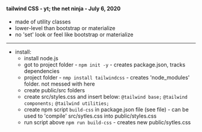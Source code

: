 #### tailwind CSS - yt; the net ninja - July 6, 2020
* made of utility classes
* lower-level than bootstrap or materialize
* no 'set' look or feel like bootstrap or materialize
---
* install:
    * install node.js
    * got to project folder - `npm init -y` - creates package.json, tracks dependencies
    * project folder - `nmp install tailwindcss` - creates 'node_modules' folder. not messed with here
    * create public/src folders
    * create src/styles.css and insert below:
        `@tailwind base;`
        `@tailwind components;`
        `@tailwind utilities;`
    * create npm script `build-css` in package.json file (see file) - can be used to 'compile'  src/sytles.css into public/styles.css
    * run script above `npm run build-css` - creates new public/sytles.css



    





